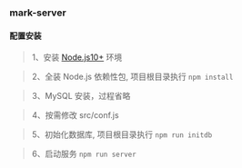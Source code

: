 ### mark-server

#### 配置安装

> 1、安装 [Node.js10+](http://nodejs.cn/download/) 环境

> 2、全装 Node.js 依赖性包, 项目根目录执行 `npm install`

> 3、MySQL 安装，过程省略

> 4、按需修改 src/conf.js 

> 5、初始化数据库, 项目根目录执行 `npm run initdb`

> 6、启动服务 `npm run server`